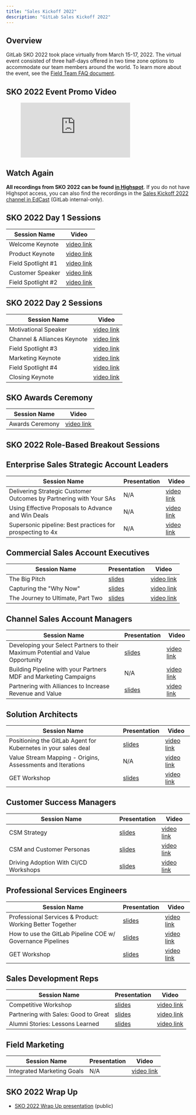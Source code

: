 ```yaml
---
title: "Sales Kickoff 2022"
description: "GitLab Sales Kickoff 2022"
---
```


## Overview

GitLab SKO 2022 took place virtually from March 15-17, 2022. The virtual event consisted of three half-days offered in two time zone options to accommodate our team members around the world. To learn more about the event, see the [Field Team FAQ document](https://docs.google.com/document/d/1OTRQjtWs-8sAnZG_ITQwNn0B2bZ6ed6sqhDEWKlimqE/edit#).

## SKO 2022 Event Promo Video

<figure class="video_container">
  <iframe src="https://player.vimeo.com/video/673286284?h=4d4bf9f431&color=fc6d26" frameborder="0" allowfullscreen="true"> </iframe>
</figure>

## Watch Again

**All recordings from SKO 2022 can be found [in Highspot](https://gitlab.highspot.com/spots/615dd82071cff4c4b2bcbc32?list=615de3de145718c4b165e083)**. If you do not have Highspot access, you can also find the recordings in the [Sales Kickoff 2022 channel in EdCast](https://gitlab.edcast.com/channel/sales-kickoff-sko-2022) (GitLab internal-only).

## SKO 2022 Day 1 Sessions

| **Session Name** | **Video** |
| ------ | ------ |
| Welcome Keynote | [video link](https://gitlab.edcast.com/insights/welcome-keynote) |
| Product Keynote | [video link](https://gitlab.edcast.com/insights/product-keynote) |
| Field Spotlight #1 | [video link](https://gitlab.edcast.com/insights/field-spotlight) |
| Customer Speaker | [video link](https://gitlab.edcast.com/insights/customer-speaker) |
| Field Spotlight #2 | [video link](https://gitlab.edcast.com/insights/field-spotlight-phreesia) |

## SKO 2022 Day 2 Sessions

| **Session Name** | **Video** |
| ------ | ------ |
| Motivational Speaker | [video link](https://gitlab.edcast.com/insights/motivational) |
| Channel & Alliances Keynote | [video link](https://gitlab.edcast.com/insights/channels) |
| Field Spotlight #3 | [video link](https://gitlab.edcast.com/insights/field-spotlight-conundra) |
| Marketing Keynote | [video link](https://gitlab.edcast.com/insights/marketing-keynote) |
| Field Spotlight #4 | [video link](https://gitlab.edcast.com/insights/field-spotlight-a) |
| Closing Keynote | [video link](https://gitlab.edcast.com/insights/closing-keynote) |

## SKO Awards Ceremony

| **Session Name** | **Video** |
| ------ | ------ |
| Awards Ceremony | [video link](https://gitlab.edcast.com/insights/sko-2022) |

## SKO 2022 Role-Based Breakout Sessions

## Enterprise Sales Strategic Account Leaders

| **Session Name** | **Presentation** | **Video** |
| ------ | ------ | ------ |
| Delivering Strategic Customer Outcomes by Partnering with Your SAs | N/A | [video link](https://gitlab.edcast.com/insights/ent-delivering) |
| Using Effective Proposals to Advance and Win Deals | N/A | [video link](https://gitlab.edcast.com/insights/ent-using) |
| Supersonic pipeline: Best practices for prospecting to 4x | N/A | [video link](https://gitlab.edcast.com/insights/ent-supersonic) |

## Commercial Sales Account Executives

| **Session Name** | **Presentation** | **Video** |
| ------ | ------ | ------ |
| The Big Pitch | [slides](https://docs.google.com/presentation/d/1PO7Xh6EHLC7XTGsELUo1j0llChIzoNTnupayekNklrk/edit#slide=id.g117f8302e12_0_697) | [video link](https://gitlab.edcast.com/insights/comm-the) |
| Capturing the "Why Now" | [slides](https://docs.google.com/presentation/d/1nD2685aiobVt1JFFB1IbgIgOsCK6GKLo9_mfju9px-o/edit#slide=id.g1084bc36e46_0_0) | [video link](https://gitlab.edcast.com/insights/comm) |
| The Journey to Ultimate, Part Two | [slides](https://docs.google.com/presentation/d/1Io78o_6syomHmWU3qcjknG6jI9W084jQO8_HV69nj1E/edit#slide=id.g1084bc36e46_0_0) | [video link](https://gitlab.edcast.com/insights/comm-the-journey) |

## Channel Sales Account Managers

| **Session Name** | **Presentation** | **Video** |
| ------ | ------ | ------ |
| Developing your Select Partners to their Maximum Potential and Value Opportunity | [slides](https://docs.google.com/presentation/d/1TXlPDMIIyQmYYv_UZneYRMDd7EMeDfrhtcbjqWJqdTQ/edit#slide=id.g1169570e060_0_7) | [video link](https://gitlab.edcast.com/insights/channel-developing) |
| Building Pipeline with your Partners MDF and Marketing Campaigns | N/A | [video link](https://gitlab.edcast.com/insights/channel-building) |
| Partnering with Alliances to Increase Revenue and Value | [slides](https://docs.google.com/presentation/d/1QNW1Z3wi_boQ_M4jigGcFBXw9K5rmOFkXZG7EfFtlbU/edit#slide=id.g1084bc36e46_0_0) | [video link](https://gitlab.edcast.com/insights/channel-partnering) |

## Solution Architects

| **Session Name** | **Presentation** | **Video** |
| ------ | ------ | ------ |
| Positioning the GitLab Agent for Kubernetes in your sales deal | [slides](https://docs.google.com/presentation/d/15R4PnYjdwd3Z7sB-6A_arWBhE_LBHX7EiLlqqJT5qr8/edit#slide=id.g112b63869f3_0_27) | [video link](https://gitlab.edcast.com/insights/sa-amp-proserv-positioning) |
| Value Stream Mapping - Origins, Assessments and Iterations | N/A | [video link](https://gitlab.edcast.com/insights/sa-value) |
| GET Workshop | [slides](https://docs.google.com/presentation/d/1_EUPYLunIypMhFaDZsOKtSxgK6eM_7uoRm8YwLntQag/edit#slide=id.g10839182931_0_238) | [video link](https://gitlab.edcast.com/insights/sa-amp-proserv) |

## Customer Success Managers

| **Session Name** | **Presentation** | **Video** |
| ------ | ------ | ------ |
| CSM Strategy | [slides](https://docs.google.com/presentation/d/1Ry4mi5pTYvuh85hktMJgAm9Inh124Uxnm8o2M6VnHf0/edit#) | [video link](https://gitlab.edcast.com/insights/tam-tam) |
| CSM and Customer Personas | [slides](https://docs.google.com/presentation/d/1-cDqKUSKYB_WZWRtFCP7bmzgxYewA5uP1S4mt2Gt76E/edit) | [video link](https://gitlab.edcast.com/insights/tam-tam-and) |
| Driving Adoption With CI/CD Workshops | [slides](https://docs.google.com/presentation/d/1FljIu13VDNA9PvUfRgMw0q9HrHoQNVZPUZ5Au0TCnJk/edit#slide=id.g1084bc36e46_0_0) | [video link](https://gitlab.edcast.com/insights/tam-driving) |

## Professional Services Engineers

| **Session Name** | **Presentation** | **Video** |
| ------ | ------ | ------ |
| Professional Services & Product: Working Better Together  | [slides](https://docs.google.com/presentation/d/1KsPIXeN3wwh3LVcXQCXRxxm6gEyTV_oOwgtDTmd0Unw/edit#slide=id.g113d5ee9723_1_121) | [video link](https://gitlab.edcast.com/insights/proserv) |
| How to use the GitLab Pipeline COE w/ Governance Pipelines | [slides](https://docs.google.com/presentation/d/1K_0A-8yrvHO421rZo0CKdB8xqtjSrrZLfX389Pvsnsg/edit?usp=sharing) | [video link](https://gitlab.edcast.com/insights/sa-amp) |
| GET Workshop | [slides](https://docs.google.com/presentation/d/1_EUPYLunIypMhFaDZsOKtSxgK6eM_7uoRm8YwLntQag/edit#slide=id.g10839182931_0_238) | [video link](https://gitlab.edcast.com/insights/sa-amp-proserv) |

## Sales Development Reps

| **Session Name** | **Presentation** | **Video** |
| ------ | ------ | ------ |
| Competitive Workshop | [slides](https://docs.google.com/presentation/d/16TP9RaY7hGL3ZbQfdETT7q0m1CVsZfwqdh2PYwaXaig/edit#slide=id.g1084bc36e46_0_0) | [video link](https://gitlab.edcast.com/insights/sdr-bdr) |
| Partnering with Sales: Good to Great | [slides](https://docs.google.com/presentation/d/10a3CASfWjUsVlzGG3eNLhQUszW9w5WDQoe1SXchcU3Q/edit#slide=id.g112af67f7c8_0_0) | [video link](https://gitlab.edcast.com/insights/sdr-bdr-partnering) |
| Alumni Stories: Lessons Learned | [slides](https://docs.google.com/presentation/d/1j0gUa9SzwMx9JgAqTqOu4BKH93Gc6KQTvNOpuTHJaJw/edit#slide=id.g111c1a44bbf_0_0) | [video link](https://gitlab.edcast.com/insights/sdr-bdr-alumni) |

## Field Marketing

| **Session Name** | **Presentation** | **Video** |
| ------ | ------ | ------ |
| Integrated Marketing Goals | N/A | [video link](https://gitlab.edcast.com/insights/fmm) |

## SKO 2022 Wrap Up

- [SKO 2022 Wrap Up presentation](https://docs.google.com/presentation/d/1OXMLf3k6YlJSOhQ6qBANNBVXEyumm3sUyB09b0IEFsI/edit?usp=sharing) (public)
